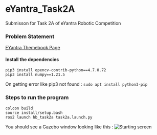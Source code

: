 # eYantra_Task2A
Submisson for Task 2A of eYantra Robotic Competition

### Problem Statement
[EYantra Themebook Page](https://portal.e-yantra.org/themeBook/hb/Task_2/task_2a_prob_statement.html)

#### Install the dependencies
```
pip3 install opencv-contrib-python==4.7.0.72
pip3 install numpy==1.21.5
```
On getting error like pip3 not found : 
```sudo apt install python3-pip```

### Steps to run the program
```
colcon build
source install/setup.bash
ros2 launch hb_task2a task2a.launch.py
```
You should see a Gazebo window looking like this :
![Starting screen](https://portal.e-yantra.org/themeBook/hb/Task_2/images/gazebo.png)
